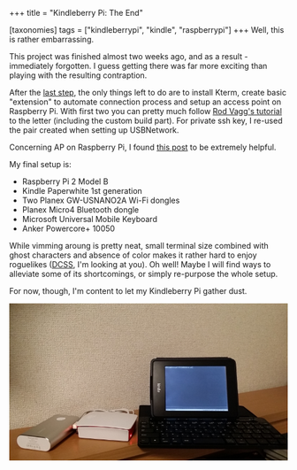 +++
title = "Kindleberry Pi: The End"

[taxonomies]
tags = ["kindleberrypi", "kindle", "raspberrypi"]
+++
Well, this is rather embarrassing.

This project was finished almost two weeks ago, and as a result - immediately
forgotten. I guess getting there was far more exciting than playing with the 
resulting contraption.

After the [last step](@/blog/2015/2015-12-15-usbnetwork-extend.md), the only 
things 
left to do are to install Kterm, create basic "extension" to automate 
connection process and setup an access point on Raspberry Pi. With first two 
you can pretty much follow [Rod Vagg's tutorial][guide-link] to the letter
(including the custom build part). For private ssh key, I re-used the pair
created when setting up USBNetwork.

Concerning AP on Raspberry Pi, I found [this post][hostapd-link] to be extremely
helpful.

My final setup is:

* Raspberry Pi 2 Model B
* Kindle Paperwhite 1st generation
* Two Planex GW-USNANO2A Wi-Fi dongles
* Planex Micro4 Bluetooth dongle
* Microsoft Universal Mobile Keyboard
* Anker Powercore+ 10050

While vimming aroung is pretty neat, small terminal size combined with 
ghost characters and absence of color makes it rather hard to enjoy roguelikes 
([DCSS][dcss-link], I'm looking at you). Oh well! Maybe I will find ways to alleviate some of its shortcomings, or simply re-purpose the whole setup. 

For now, though, I'm content to let my Kindleberry Pi gather dust.

![Kindleberry Pi](kindleberry_pi.png)

[guide-link]: https://gist.github.com/rvagg/5095506
[hostapd-link]: http://cberner.com/2013/02/03/using-hostapd-on-ubuntu-to-create-a-wifi-access-point/
[dcss-link]: https://crawl.develz.org
